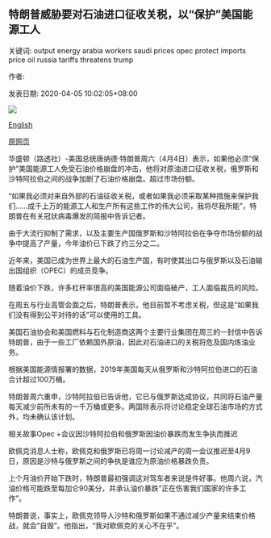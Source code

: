 ## 特朗普威胁要对石油进口征收关税，以“保护”美国能源工人

关键词: output energy arabia workers saudi prices opec protect imports price oil russia tariffs threatens trump

作者: 

发表日期: 2020-04-05 10:02:05+08:00

![](https://www.straitstimes.com/sites/default/files/styles/x_large/public/articles/2020/04/05/wh-jackoilus-050420.jpg?itok=mDZHnewM)

[English](Trump%20threatens%20tariffs%20on%20oil%20imports%20to%20%22protect%22%20US%20energy%20workers.md)

[原网页](https://www.straitstimes.com/world/united-states/trump-threatens-tariffs-on-oil-imports-to-protect-us-energy-workers)

华盛顿（路透社）-美国总统唐纳德·特朗普周六（4月4日）表示，如果他必须“保护”美国能源工人免受石油价格崩盘的冲击，他将对原油进口征收关税，俄罗斯和沙特阿拉伯之间的战争加剧了石油价格崩盘。超过市场份额。

“如果我必须对来自外部的石油征收关税，或者如果我必须采取某种措施来保护我们……成千上万的能源工人和生产所有这些工作的伟大公司，我将尽我所能”，特朗普在有关冠状病毒爆发的简报中告诉记者。

由于大流行抑制了需求，以及主要生产国俄罗斯和沙特阿拉伯在争夺市场份额的战争中提高了产量，今年油价已下跌了约三分之二。

近年来，美国已成为世界上最大的石油生产国，有时使其出口与俄罗斯以及石油输出国组织（OPEC）的成员竞争。

随着油价下跌，许多杠杆率很高的美国能源公司面临破产，工人面临裁员的风险。

在周五与行业高管会面之后，特朗普表示，他目前暂不考虑关税，但这是“如果我们没有得到公平对待的话”可以使用的工具。

美国石油协会和美国燃料与石化制造商这两个主要行业集团在周三的一封信中告诉特朗普，由于一些工厂依赖国外原油，因此对石油进口的关税将危及国内炼油业务。

根据美国能源情报署的数据，2019年美国每天从俄罗斯和沙特阿拉伯进口的石油合计超过100万桶。

特朗普周六重申，沙特阿拉伯已告诉他，它已与俄罗斯达成协议，共同将石油产量每天减少前所未有的一千万桶或更多。两国除表示将讨论稳定全球石油市场的方式外，均未确认该计划。

相关故事Opec +会议因沙特阿拉伯和俄罗斯因油价暴跌而发生争执而推迟

欧佩克消息人士称，欧佩克和俄罗斯已将周一讨论减产的周一会议推迟至4月9日，原因是沙特与俄罗斯之间的争执是谁应为原油价格暴跌负责。

上个月油价开始下跌时，特朗普最初强调这对驾车​​者来说是件好事。他周六说，汽油价格可能跌至每加仑90美分，并承认油价暴跌“正在伤害我们国家的许多工作”。

特朗普说，事实上，欧佩克领导人沙特和俄罗斯如果不通过减少产量来结束价格战，就会“自毁”。他指出，“我对欧佩克的关心不在乎”。
